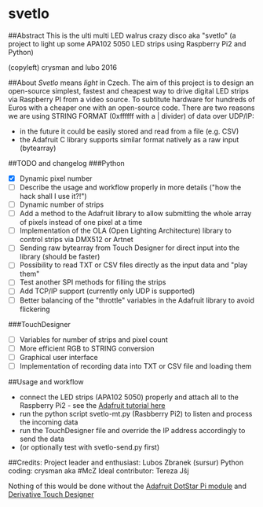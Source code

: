 # svetlo
##Abstract
This is the ulti multi LED walrus crazy disco aka "svetlo"
(a project to light up some APA102 5050 LED strips using Raspberry Pi2 and Python)

(copyleft) crysman and lubo 2016


##About
_Svetlo_ means _light_ in Czech. The aim of this project is to design an open-source simplest, fastest and cheapest way to drive digital LED strips via Raspberry PI from a video source. To subtitute hardware for hundreds of Euros with a cheaper one with an open-source code.
There are two reasons we are using STRING FORMAT (0xffffff with a | divider) of data over UDP/IP:
- in the future it could be easily stored and read from a file (e.g. CSV)
- the Adafruit C library supports similar format natively as a raw input (bytearray) 


##TODO and changelog
###Python
- [x] Dynamic pixel number
- [ ] Describe the usage and workflow properly in more details ("how the hack shall I use it?!")
- [ ] Dynamic number of strips
- [ ] Add a method to the Adafruit library to allow submitting the whole array of pixels instead of one pixel at a time
- [ ] Implementation of the OLA (Open Lighting Architecture) library to control strips via DMX512 or Artnet
- [ ] Sending raw bytearray from Touch Designer for direct input into the library (should be faster)
- [ ] Possibility to read TXT or CSV files directly as the input data and "play them"
- [ ] Test another SPI methods for filling the strips
- [ ] Add TCP/IP support (currently only UDP is supported)
- [ ] Better balancing of the "throttle" variables in the Adafruit library to avoid flickering

###TouchDesigner
- [ ] Variables for number of strips and pixel count
- [ ] More efficient RGB to STRING conversion
- [ ] Graphical user interface
- [ ] Implementation of recording data into TXT or CSV file and loading them

##Usage and workflow
- connect the LED strips (APA102 5050) properly and attach all to the Raspberry Pi2 - see the [Adafruit tutorial here](https://learn.adafruit.com/adafruit-dotstar-leds/overview/)
- run the python script svetlo-mt.py (Rasbberry Pi2) to listen and process the incoming data
- run the TouchDesigner file and override the IP address accordingly to send the data
- (or optionally test with svetlo-send.py first)

##Credits:
Project leader and enthusiast: Lubos Zbranek (sursur)
Python coding: crysman aka #McZ
Ideal contributor: Tereza Jšj

Nothing of this would be done without the [Adafruit DotStar Pi module](https://github.com/adafruit/Adafruit_DotStar_Pi)
and [Derivative Touch Designer](http://www.derivative.ca/)
